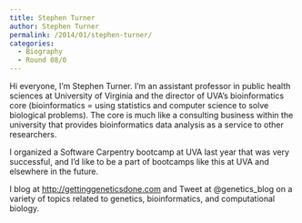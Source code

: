 ```yaml
---
title: Stephen Turner
author: Stephen Turner
permalink: /2014/01/stephen-turner/
categories:
  - Biography
  - Round 08/0
---
```

Hi everyone, I&#8217;m Stephen Turner. I&#8217;m an assistant professor in public health sciences at University of Virginia and the director of UVA&#8217;s bioinformatics core (bioinformatics = using statistics and computer science to solve biological problems). The core is much like a consulting business within the university that provides bioinformatics data analysis as a service to other researchers.

I organized a Software Carpentry bootcamp at UVA last year that was very successful, and I&#8217;d like to be a part of bootcamps like this at UVA and elsewhere in the future.

I blog at http://gettinggeneticsdone.com and Tweet at @genetics_blog on a variety of topics related to genetics, bioinformatics, and computational biology.
